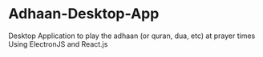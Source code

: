 # Adhaan-Desktop-App
Desktop Application to play the adhaan (or quran, dua, etc) at prayer times
Using ElectronJS and React.js